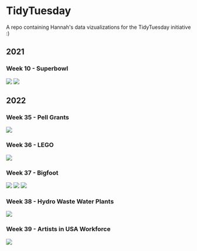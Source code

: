 # TidyTuesday
A repo containing Hannah's data vizualizations for the TidyTuesday initiative :)

## 2021

### Week 10 - Superbowl

![](/Week10_TidyTuesday-Superbowl/Superbowl_by_major_car_brands.png)
![](/Week10_TidyTuesday-Superbowl/Superbowl_by_brands.png)

## 2022

### Week 35 - Pell Grants

![](/Week35_TidyTuesday-PellGrant/PellGrant.png)

### Week 36 - LEGO

![](/Week36_TidyTuesday-LEGO/LEGO1.png)

### Week 37 - Bigfoot

![](/Week37_TidyTuesday-Bigfoot/bigfoot1.png)
![](/Week37_TidyTuesday-Bigfoot/bigfoot2.png)
![](/Week37_TidyTuesday-Bigfoot/bigfoot3.png)

### Week 38 - Hydro Waste Water Plants

![](/Week38_TidyTuesday-HydroWastewaterPlants/hydrowaste.png)

### Week 39 - Artists in USA Workforce

![](/Week39_TidyTuesday-Artists/artists.png)
